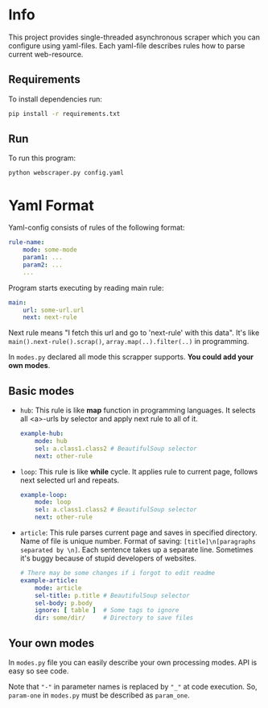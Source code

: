 # Info
This project provides single-threaded asynchronous scraper which you can configure using yaml-files.
Each yaml-file describes rules how to parse current web-resource.

## Requirements
To install dependencies run:
```bash
pip install -r requirements.txt
```

## Run
To run this program:
```bash
python webscraper.py config.yaml
```

# Yaml Format
Yaml-config consists of rules of the following format:
```yaml 
rule-name:
    mode: some-mode
    param1: ...
    param2: ...
    ...
```
Program starts executing by reading main rule:
```yaml
main:
    url: some-url.url
    next: next-rule
```
Next rule means "I fetch this url and go to 'next-rule' with this data".
It's like `main().next-rule().scrap()`, `array.map(..).filter(..)` in programming.

In `modes.py` declared all mode this scrapper supports.
**You could add your own modes**.

## Basic modes
- `hub`:
    This rule is like **map** function in programming languages.
    It selects all \<a>-urls by selector and apply next rule to all of it.
    ```yaml
    example-hub:
        mode: hub
        sel: a.class1.class2 # BeautifulSoup selector
        next: other-rule
    ```

- `loop`:
    This rule is like **while** cycle. It applies rule to current page, follows
    next selected url and repeats.
    ```yaml
    example-loop:
        mode: loop
        sel: a.class1.class2 # BeautifulSoup selector
        next: other-rule
    ```

- `article`:
    This rule parses current page and saves in specified directory. Name of file is unique number. Format of saving: `[title]\n[paragraphs separated by \n]`.
    Each sentence takes up a separate line. Sometimes it's buggy because of 
    stupid developers of websites.
    ```yaml
    # There may be some changes if i forgot to edit readme
    example-article:
        mode: article
        sel-title: p.title # BeautifulSoup selector
        sel-body: p.body
        ignore: [ table ]  # Some tags to ignore
        dir: some/dir/     # Directory to save files
    ```

## Your own modes
In `modes.py` file you can easily describe your own processing modes.
API is easy so see code.

Note that `"-"` in parameter names is replaced by `"_"` at code execution.
So, `param-one` in `modes.py` must be described as `param_one`.